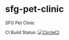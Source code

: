 # sfg-pet-clinic

SFG Pet Clinic

CI Build Status:
[![CircleCI](https://circleci.com/gh/blueoasis/sfg-pet-clinic/tree/circleci-project-setup.svg?style=svg&circle-token=f4d922d43c5a42885d20e960699015472c0c8e66)](https://circleci.com/gh/blueoasis/sfg-pet-clinic/tree/circleci-project-setup)
